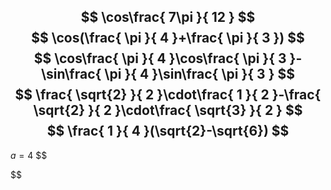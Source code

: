 $$
\cos\frac{
7\pi
}{
12
}
$$
$$
\cos(\frac{
\pi
}{
4
}+\frac{
\pi
}{
3
})
$$
$$
\cos\frac{
\pi
}{
4
}\cos\frac{
\pi
}{
3
}-\sin\frac{
\pi
}{
4
}\sin\frac{
\pi
}{
3
}
$$
$$
\frac{
\sqrt{2}
}{
2
}\cdot\frac{
1
}{
2
}-\frac{
\sqrt{2}
}{
2
}\cdot\frac{
\sqrt{3}
}{
2
}
$$
$$
\frac{
1
}{
4
}(\sqrt{2}-\sqrt{6})
$$
---
$a=4$
$$

$$